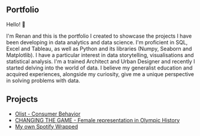 ## Portfolio

Hello! :wave:

I'm Renan and this is the portfolio I created to showcase the projects I have been developing in data analytics and data science. I'm proficient in SQL, Excel and Tableau, as well as Python and its libraries (Numpy, Seaborn and Matplotlib). I have a particular interest in data storytelling, visualisations and statistical analysis.
I'm a trained Architect and Urban Designer and recently I started delving into the world of data. I believe my generalist education and acquired experiences, alongside my curiosity, give me a unique perspective in solving problems with data.


## Projects
- [Olist - Consumer Behavior](https://github.com/renanvsn/olist_consumer_behaviour/)
- [CHANGING THE GAME - Female representation in Olympic History](https://github.com/renannunes05/changing-the-game)
- [My own Spotify Wrapped](https://github.com/renannunes05/spotify-wrapped)
